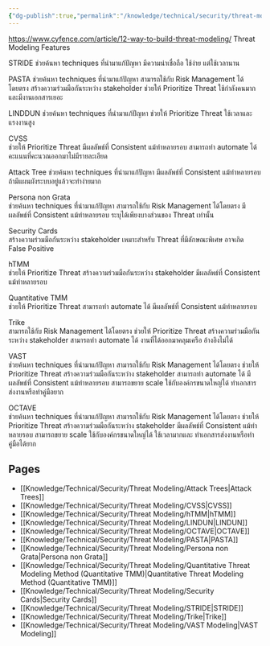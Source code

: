 ```yaml
---
{"dg-publish":true,"permalink":"/knowledge/technical/security/threat-modeling/threat-modeling/","dgPassFrontmatter":true}
---
```


https://www.cyfence.com/article/12-way-to-build-threat-modeling/
Threat Modeling	Features

STRIDE
ช่วยค้นหา techniques ที่นำมาแก้ปัญหา
มีความน่าเชื่อถือ
ใช้ง่าย แต่ใช้เวลานาน

PASTA
ช่วยค้นหา techniques ที่นำมาแก้ปัญหา
สามารถใช้กับ Risk Management ได้โดยตรง
สร้างความร่วมมือกันระหว่าง stakeholder
ช่วยให้ Prioritize Threat
ใช้กำลังคนมาก และมีงานเอกสารเยอะ

LINDDUN	
ช่วยค้นหา techniques ที่นำมาแก้ปัญหา
ช่วยให้ Prioritize Threat
ใช้เวลาและแรงงานสูง

CVSS	
ช่วยให้ Prioritize Threat
มีผลลัพธ์ที่ Consistent แม้ทำหลายรอบ
สามารถทำ automate ได้
คะแนนที่คะนวณออกมาไม่มีรายละเอียด

Attack Tree	
ช่วยค้นหา techniques ที่นำมาแก้ปัญหา
มีผลลัพธ์ที่ Consistent แม้ทำหลายรอบ
ถ้ามีแผนผังระบบอยู่แล้วจะทำง่ายมาก

Persona non Grata	
ช่วยค้นหา techniques ที่นำมาแก้ปัญหา
สามารถใช้กับ Risk Management ได้โดยตรง
มีผลลัพธ์ที่ Consistent แม้ทำหลายรอบ
ระบุได้เพียงบางส่วนของ Threat เท่านั้น

Security Cards	
สร้างความร่วมมือกันระหว่าง stakeholder
เหมาะสำหรับ Threat ที่มีลักษณะพิเศษ
อาจเกิด False Positive

hTMM	
ช่วยให้ Prioritize Threat
สร้างความร่วมมือกันระหว่าง stakeholder
มีผลลัพธ์ที่ Consistent แม้ทำหลายรอบ

Quantitative TMM	
ช่วยให้ Prioritize Threat
สามารถทำ automate ได้
มีผลลัพธ์ที่ Consistent แม้ทำหลายรอบ

Trike	
สามารถใช้กับ Risk Management ได้โดยตรง
ช่วยให้ Prioritize Threat
สร้างความร่วมมือกันระหว่าง stakeholder
สามารถทำ automate ได้
งานที่ได้ออกมาคลุมเครือ อ้างอิงไม่ได้

VAST	
ช่วยค้นหา techniques ที่นำมาแก้ปัญหา
สามารถใช้กับ Risk Management ได้โดยตรง
ช่วยให้ Prioritize Threat
สร้างความร่วมมือกันระหว่าง stakeholder
สามารถทำ automate ได้
มีผลลัพธ์ที่ Consistent แม้ทำหลายรอบ
สามารถขยาย scale ใช้กับองค์กรขนาดใหญ่ได้
ทำเอกสารส่งงานหรือทำคู่มือยาก

OCTAVE	
ช่วยค้นหา techniques ที่นำมาแก้ปัญหา
สามารถใช้กับ Risk Management ได้โดยตรง
ช่วยให้ Prioritize Threat
สร้างความร่วมมือกันระหว่าง stakeholder
มีผลลัพธ์ที่ Consistent แม้ทำหลายรอบ
สามารถขยาย scale ใช้กับองค์กรขนาดใหญ่ได้
ใช้เวลามากและ ทำเอกสารส่งงานหรือทำคู่มือได้ยาก
## Pages

- [[Knowledge/Technical/Security/Threat Modeling/Attack Trees\|Attack Trees]]
- [[Knowledge/Technical/Security/Threat Modeling/CVSS\|CVSS]]
- [[Knowledge/Technical/Security/Threat Modeling/hTMM\|hTMM]]
- [[Knowledge/Technical/Security/Threat Modeling/LINDUN\|LINDUN]]
- [[Knowledge/Technical/Security/Threat Modeling/OCTAVE\|OCTAVE]]
- [[Knowledge/Technical/Security/Threat Modeling/PASTA\|PASTA]]
- [[Knowledge/Technical/Security/Threat Modeling/Persona non Grata\|Persona non Grata]]
- [[Knowledge/Technical/Security/Threat Modeling/Quantitative Threat Modeling Method (Quantitative TMM)\|Quantitative Threat Modeling Method (Quantitative TMM)]]
- [[Knowledge/Technical/Security/Threat Modeling/Security Cards\|Security Cards]]
- [[Knowledge/Technical/Security/Threat Modeling/STRIDE\|STRIDE]]
- [[Knowledge/Technical/Security/Threat Modeling/Trike\|Trike]]
- [[Knowledge/Technical/Security/Threat Modeling/VAST Modeling\|VAST Modeling]]



